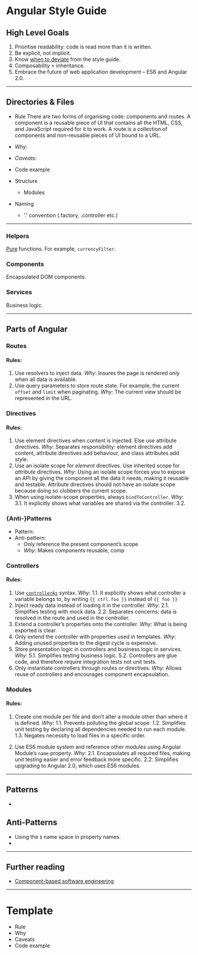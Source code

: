 # Angular Style Guide

## High Level Goals

1. Prioritise readability: code is read more than it is written.
2. Be explicit, not implicit.
3. Know [when to deviate](http://legacy.python.org/dev/peps/pep-0008/#a-foolish-consistency-is-the-hobgoblin-of-little-minds) from the style guide. 
4. Composability > inheritance.
5. Embrace the future of web application development – ES6 and Angular 2.0.

---

## Directories & Files

- Rule
  There are two forms of organising code: components and routes. A component is a reusable piece of UI that contains all the HTML, CSS, and JavaScript required for it to work. A route is a collection of components and non-reusable pieces of UI bound to a URL.

- _Why_:
- _Caveats_:
- Code example

- Structure
  - Modules
- Naming
  - '.' convention (.factory, .controller etc.)

---

### Helpers
[Pure](http://en.wikipedia.org/wiki/Pure_function) functions. For example, `currencyFilter`.

### Components
Encapsulated DOM components.

### Services
Business logic.

---

## Parts of Angular

### Routes

#### Rules:
  1. Use resolvers to inject data.
  _Why_: Insures the page is rendered only when all data is available.
  2. Use query parameters to store route state. For example, the current `offset` and `limit` when paginating.
  _Why_: The current view should be represented in the URL.

### Directives

#### Rules:
  1. Use element directives when content is injected. Else use attribute directives.
  _Why_: Separates responsibility: element directives add content, attribute directives add behaviour, and class attributes add style.
  2. Use an isolate scope for _element_ directives. Use inherited scope for _attribute_ directives.
  _Why_: Using an isolate scope forces you to expose an API by giving the component all the data it needs, making it reusable and testable. Attribute directives should not have an isolate scope because doing so clobbers the current scope.
  3. When using isolate-scope properties, always `bindToController`.
  _Why_:
    3.1. It explicitly shows what variables are shared via the controller.
    3.2.

### {Anti-}Patterns
  - Pattern:
  - Anti-pattern:
    - Only reference the present component’s scope
    - _Why_: Makes components reusable, comp

### Controllers

#### Rules:
  1. Use [`controllerAs`](http://toddmotto.com/digging-into-angulars-controller-as-syntax/) syntax.
  _Why_:
    1.1. It explicitly shows what controller a variable belongs to, by writing `{{ ctrl.foo }}` instead of `{{ foo }}`
  2. Inject ready data instead of loading it in the controller.
  _Why_:
    2.1. Simplifies testing with mock data.
    2.2. Separates concerns: data is resolved in the route and used in the controller.
  3. Extend a controller’s properties onto the controller.
  _Why_: What is being exported is clear.
  4. Only extend the controller with properties used in templates.
  _Why_: Adding unused properties to the digest cycle is expensive.
  5. Store presentation logic in controllers and business logic in services.
  _Why_:
    5.1. Simplifies testing business logic.
    5.2. Controllers are glue code, and therefore require integration tests not unit tests.
  6. Only instantiate controllers through routes or directives.
  _Why_: Allows reuse of controllers and encourages component encapsulation.

### Modules

#### Rules:

  1. Create one module per file and don’t alter a module other than where it is defined.
  _Why_:
    1.1. Prevents polluting the global scope.
    1.2. Simplifies unit testing by declaring all dependencies needed to run each module.
    1.3. Negates necessity to load files in a specific order.

  2. Use ES6 module system and reference other modules using Angular Module’s `name` property.
  _Why_:
    2.1. Encapsulates all required files, making unit testing easier and error feedback more specific.
    2.2. Simplifies upgrading to Angular 2.0, which uses ES6 modules.
    

---

## Patterns
- 

## Anti-Patterns
- Using the `$` name space in property names.
- 

---

## Further reading
- [Component-based software engineering](http://en.wikipedia.org/wiki/Component-based_software_engineering)

---

# Template
- Rule
- Why
- Caveats
- Code example
